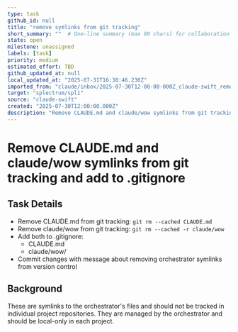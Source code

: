 ```yaml
---
type: task
github_id: null
title: "remove symlinks from git tracking"
short_summary: ""  # One-line summary (max 80 chars) for collaboration lists
state: open
milestone: unassigned
labels: [task]
priority: medium
estimated_effort: TBD
github_updated_at: null
local_updated_at: "2025-07-31T16:38:46.236Z"
imported_from: "claude/inbox/2025-07-30T12-00-00-000Z_claude-swift_remove-symlinks-from-git-tracking.md"
target: "splectrum/spl1"
source: "claude-swift"
created: "2025-07-30T12:00:00.000Z"
description: "Remove CLAUDE.md and claude/wow symlinks from git tracking and add to .gitignore"
---
```


# Remove CLAUDE.md and claude/wow symlinks from git tracking and add to .gitignore

## Task Details
- Remove CLAUDE.md from git tracking: `git rm --cached CLAUDE.md`
- Remove claude/wow from git tracking: `git rm --cached -r claude/wow` 
- Add both to .gitignore:
  - CLAUDE.md
  - claude/wow/
- Commit changes with message about removing orchestrator symlinks from version control

## Background
These are symlinks to the orchestrator's files and should not be tracked in individual project repositories. They are managed by the orchestrator and should be local-only in each project.